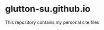 # glutton-su.github.io
This repository contains my personal site files

<!-- 
[params.author]
bio = "I am a cybersecurity and ethical hacking student. I am currently practicing and expanding my knowledge of  ethical hacking and cybersecurity through various websites." -->